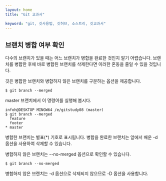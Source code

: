 ```yaml
---
layout: home
title: "Git 교과서"

keyword: "git, 깃사용법, 깃허브, 소스트리, 깃교과서"
---
```

## 브랜치 병합 여부 확인
다수의 브랜치가 있을 때는 어느 브랜치가 병합을 완료한 것인지 알기 어렵습니다. 브랜치를 병합한 후에 바로 병합된 브랜치를 삭제한다면 이러한 혼동을 줄일 수 있을 것입니다.  

깃은 병합한 브랜치와 병합하지 않은 브랜치를 구분하는 옵션을 제공합니다.  

```
$ git branch --merged
```
 
master 브랜치에서 이 명령어를 실행해 봅시다.  

```
infoh@DESKTOP MINGW64 /e/gitstudy08 (master)
$ git branch --merged
  feature
  footer
* master
```

병합한 브랜치는 별표(*) 기호로 표시됩니다. 병합을 완료한 브랜치는 앞에서 배운 -d 옵션을 사용하여 삭제할 수 있습니다.  

병합하지 않은 브랜치는 --no-merged 옵션으로 확인할 수 있습니다.  

```
$ git branch --no-merged
```
 
병합하지 않은 브랜치는 -d 옵션으로 삭제되지 않으므로 -D 옵션을 사용합니다.  

<br><br>
